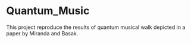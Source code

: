 # Quantum_Music
This project reproduce the results of quantum musical walk depicted in a paper by Miranda and Basak.
